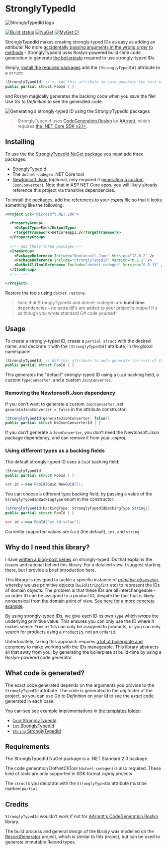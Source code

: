 # StronglyTypedId

![StronglyTypedId logo](https://raw.githubusercontent.com/andrewlock/StronglyTypedId/master/logo.png)

[![Build status](https://ci.appveyor.com/api/projects/status/jx3xrd33tc6vo1vn/branch/master?svg=true)](https://ci.appveyor.com/project/andrewlock/stronglytypedid/branch/master)
[![NuGet](https://img.shields.io/nuget/v/StronglyTypedId.svg)](https://www.nuget.org/packages/StronglyTypedId/)
[![MyGet CI](https://img.shields.io/myget/andrewlock-ci/v/StronglyTypedId.svg)](http://myget.org/gallery/andrewlock-ci)

StronglyTypedId makes creating strongly-typed IDs as easy as adding an attribute! No more [accidentally passing arguments in the wrong order to methods](https://andrewlock.net/using-strongly-typed-entity-ids-to-avoid-primitive-obsession-part-1/#an-example-of-the-problem) - StronglyTypedId uses Roslyn-powered build-time code generation to generate [the boilerplate](https://andrewlock.net/using-strongly-typed-entity-ids-to-avoid-primitive-obsession-part-2/#a-full-example-implementation) required to use strongly-typed IDs.

Simply, [install the required packages](#installing) add the `[StronglyTypedId]` attribute to a `struct`:

```csharp
[StronglyTypedId] // <- Add this attribute to auto-generate the rest of the type
public partial struct FooId { }
```

and Roslyn magically generates the backing code when you save the file! Use _Go to Definition_ to see the generated code:


<picture>
    <source srcset="https://raw.githubusercontent.com/andrewlock/StronglyTypedId/master/docs/strongly_typed_id.mp4" type="video/mp4">
    <img src="https://raw.githubusercontent.com/andrewlock/StronglyTypedId/master/docs/strongly_typed_id.gif" alt="Generating a strongly-typed ID using the StronglyTypedId packages"/>
</picture>

> StronglyTypedId uses [CodeGeneration.Roslyn](https://github.com/AArnott/CodeGeneration.Roslyn) by [AArnott](https://github.com/AArnott), which requires [the .NET Core SDK v2.1+](https://dotnet.microsoft.com/download/dotnet-core/2.1).

## Installing

To use the the [StronglyTypedId NuGet package](https://www.nuget.org/packages/StronglyTypedId) you must add three packages:

* [StronglyTypedId](https://www.nuget.org/packages/StronglyTypedId)
* The `dotnet-codegen` .NET Core tool
* [Newtonsoft.Json](https://www.nuget.org/packages/Newtonsoft.Json/) (optional, only required if [generating a custom `JsonConverter`](https://andrewlock.net/using-strongly-typed-entity-ids-to-avoid-primitive-obsession-part-2/#creating-a-custom-jsonconverter)). Note that in ASP.NET Core apps, you will likely already reference this project via transitive dependencies.

To install the packages, add the references to your _csproj_ file so that it looks something like the following:

```xml
<Project Sdk="Microsoft.NET.Sdk">

  <PropertyGroup>
    <OutputType>Exe</OutputType>
    <TargetFramework>netcoreapp2.2</TargetFramework>
  </PropertyGroup>
  
  <!-- Add these three packages-->
  <ItemGroup>
    <PackageReference Include="Newtonsoft.Json" Version="12.0.2" />
    <PackageReference Include="StronglyTypedId" Version="0.1.2" />
    <DotNetCliToolReference Include="dotnet-codegen" Version="0.5.13" />
  </ItemGroup>
  <!-- -->

</Project>
```

Restore the tools using `dotnet restore`. 

> Note that StronglyTypedId and dotnet-codegen are **build time** dependencies - no extra dll's are added to your project's output! It's as though you wrote standard C# code yourself!

## Usage

To create a strongly-typed ID, create a `partial struct` with the desired name, and decorate it with the `[StronglyTypedId]` attribute, in the global namespace:

```csharp
[StronglyTypedId] // Add this attribute to auto-generate the rest of the type
public partial struct FooId { }
```

This generates the "default" strongly-typed ID using a `Guid` backing field, a custom `TypeConverter`, and a custom `JsonConverter`. 


### Removing the Newtonsoft.Json dependency

If you don't want to generate a custom `JsonConverter`, set `generateJsonConverter = false` in the attribute constructor:

```csharp
[StronglyTypedId(generateJsonConverter: false)] 
public partial struct NoJsonConverterId { }
```

If you don't generate a `JsonConverter`, you don't need the Newtonsoft.Json package dependency, and can remove it from your _.csproj_.

### Using different types as a backing fields

The default strongly-typed ID uses a `Guid` backing field:

```csharp
[StronglyTypedId]
public partial struct FooId { }

var id = new FooId(Guid.NewGuid());
```

You can choose a different type backing field, by passing a value of the `StronglyTypedIdBackingType` enum in the constructor. 

```csharp
[StronglyTypedId(backingType: StronglyTypedIdBackingType.String)]
public partial struct FooId { }

var id = new FooId("my-id-value");
```
Currently supported values are `Guid` (the default), `int`, and `string`.


## Why do I need this library?

I have [written a blog-post series](https://andrewlock.net/using-strongly-typed-entity-ids-to-avoid-primitive-obsession-part-1/) on strongly-typed IDs that explains the issues and rational behind this library. For a detailed view, I suggest starting there, but I provide a brief introduction here.

This library is designed to tackle a specific instance of [_primitive obsession_](https://lostechies.com/jimmybogard/2007/12/03/dealing-with-primitive-obsession/), whereby we use primitive objects (`Guid`/`string`/`int` etc) to represent the IDs of domain objects. The problem is that these IDs are all interchangeable - an order ID can be assigned to a product ID, despite the fact that is likely nonsensical from the domain point of view. [See here for a more concrete example](https://andrewlock.net/using-strongly-typed-entity-ids-to-avoid-primitive-obsession-part-1/#an-example-of-the-problem).

By using strongly-typed IDs, we give each ID its own `Type` which _wraps_ the underlying primitive value. This ensures you can only use the ID where it makes sense: `ProductId`s can only be assigned to products, or you can only search for products using a `ProductId`, not an `OrderId`.

Unfortunately, taking this approach requires [a lot of boilerplate and ceremony](https://andrewlock.net/using-strongly-typed-entity-ids-to-avoid-primitive-obsession-part-2/#a-full-example-implementation) to make working with the IDs manageable. This library abstracts all that away from you, by generating the boilerplate at build-time by using a Roslyn-powered code generator.

## What code is generated?

The exact code generated depends on the arguments you provide to the `StronglyTypedId` attribute. The code is generated to the _obj_ folder of the project, so you can use _Go to Definition_ on your Id to see the _exact_ code generated in each case. 

You can see see example implementations in [the templates folder](/src/StronglyTypedId.Generator/templates):

* [`Guid` StronglyTypedId](/src/StronglyTypedId.Generator/templates/GuidId.cs)
* [`int` StronglyTypedId](/src/StronglyTypedId.Generator/templates/IntId.cs)
* [`String` StronglyTypedId](/src/StronglyTypedId.Generator/templates/StringId.cs)

## Requirements

The StronglyTypedId NuGet package is a .NET Standard 2.0 package. 

The code generation DotNetCliTool (`dotnet-codegen`) is also required. These kind of tools are only supported in SDK-format _csproj_ projects

The `struct`s you decorate with the `StronglyTypedId` attribute must be marked `partial`.

## Credits
[Credits]: #credits

`StronglyTypedId` wouldn't work if not for [AArnott's CodeGeneration.Roslyn](https://github.com/AArnott/CodeGeneration.Roslyn) library.

The build process and general design of the library was modelled on the [RecordGenerator](https://github.com/amis92/RecordGenerator/blob/master/README.md) project, which is similar to this project, but can be used to generate immutable Record types.